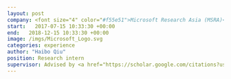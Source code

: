 ```yaml
---
layout: post
company: <font size="4" color="#f55e51">Microsoft Research Asia (MSRA)</font>
start:   2017-07-15 10:33:30 +00:00
end:   2018-12-15 10:33:30 +00:00
image: /imgs/Microsoft_Logo.svg
categories: experience 
author: "Haibo Qiu"
position: Research intern
supervisor: Advised by <a href="https://scholar.google.com/citations?user=VXQV5xwAAAAJ&hl=en" target="_blank" rel="noopener noreferer">Dr. Chunyu Wang</a> and <a href="https://scholar.google.com/citations?user=_cUfvYQAAAAJ&hl=en" target="_blank" rel="noopener noreferer">Prof. Wenjun Zeng</a>
---
```


